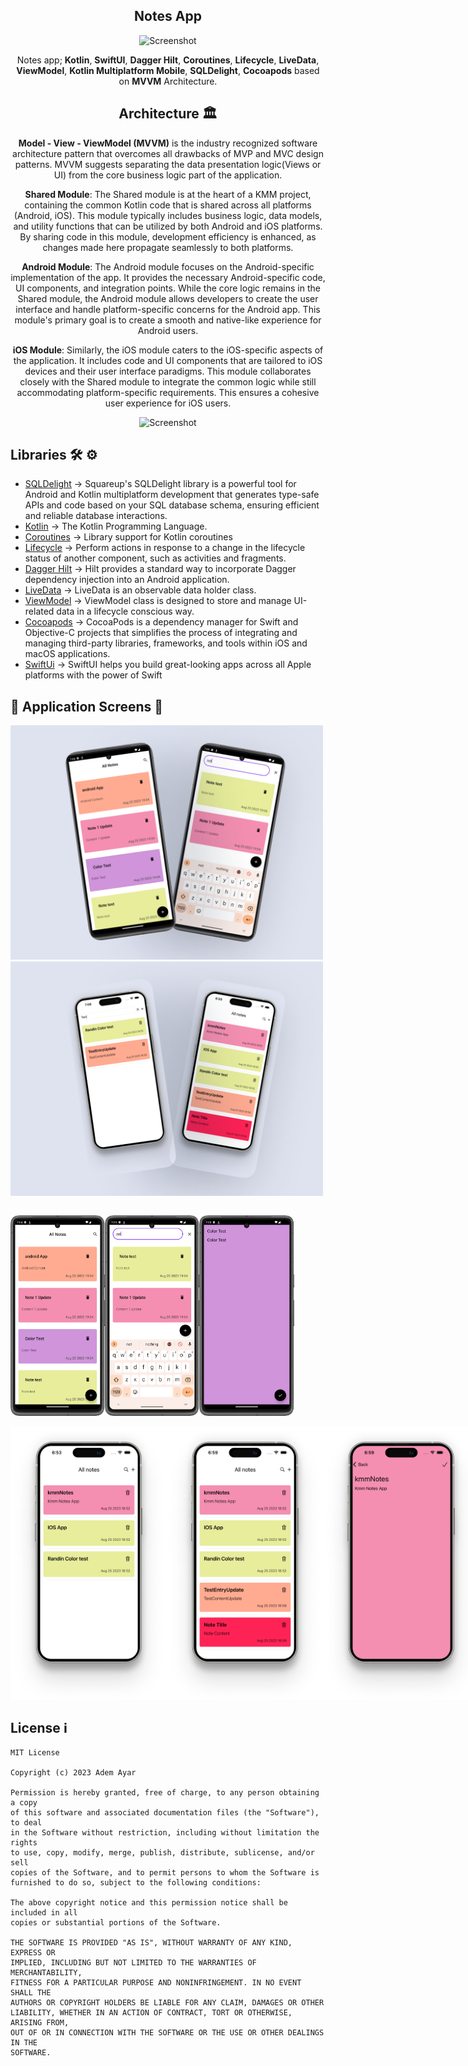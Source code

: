 <div align=center>
  
## Notes App

![Screenshot](https://media.licdn.com/dms/image/C5612AQH-rB_omxafiw/article-cover_image-shrink_720_1280/0/1643210129680?e=2147483647&v=beta&t=6HvNmY1udxoEQMKax6A0DxIIrWPbQrJdyDsQAaQYk5k)

Notes app; **Kotlin**, **SwiftUI**, **Dagger Hilt**, **Coroutines**, **Lifecycle**, **LiveData**, **ViewModel**, **Kotlin Multiplatform Mobile**, **SQLDelight**, **Cocoapods** based on **MVVM** Architecture.

## Architecture 🏛

**Model - View - ViewModel (MVVM)** is the industry recognized software architecture pattern that overcomes all drawbacks of MVP and MVC design patterns. MVVM suggests separating the data presentation logic(Views or UI) from the core business logic part of the application.

**Shared Module**: The Shared module is at the heart of a KMM project, containing the common Kotlin code that is shared across all platforms (Android, iOS). This module typically includes business logic, data models, and utility functions that can be utilized by both Android and iOS platforms. By sharing code in this module, development efficiency is enhanced, as changes made here propagate seamlessly to both platforms.

**Android Module**: The Android module focuses on the Android-specific implementation of the app. It provides the necessary Android-specific code, UI components, and integration points. While the core logic remains in the Shared module, the Android module allows developers to create the user interface and handle platform-specific concerns for the Android app. This module's primary goal is to create a smooth and native-like experience for Android users.

**iOS Module**: Similarly, the iOS module caters to the iOS-specific aspects of the application. It includes code and UI components that are tailored to iOS devices and their user interface paradigms. This module collaborates closely with the Shared module to integrate the common logic while still accommodating platform-specific requirements. This ensures a cohesive user experience for iOS users.

![Screenshot](https://miro.medium.com/v2/resize:fit:1200/1*3XpF4zrIIIZKonQC7uRHAg.jpeg)

</div>

## Libraries 🛠 ⚙️
- [SQLDelight](https://developer.squareup.com/blog/announcing-sqldelight-1-0/) ->  Squareup's SQLDelight library is a powerful tool for Android and Kotlin multiplatform development that generates type-safe APIs and code based on your SQL database schema, ensuring efficient and reliable database interactions.
- [Kotlin](https://github.com/JetBrains/kotlin) -> The Kotlin Programming Language.
- [Coroutines](https://github.com/Kotlin/kotlinx.coroutines) -> Library support for Kotlin coroutines
- [Lifecycle](https://developer.android.com/jetpack/androidx/releases/lifecycle) -> Perform actions in response to a change in the lifecycle status of another component, such as activities and fragments.
- [Dagger Hilt](https://developer.android.com/training/dependency-injection/hilt-android) -> Hilt provides a standard way to incorporate Dagger dependency injection into an Android application.
- [LiveData](https://developer.android.com/topic/libraries/architecture/livedata) -> LiveData is an observable data holder class.
- [ViewModel](https://developer.android.com/topic/libraries/architecture/viewmodel) -> ViewModel class is designed to store and manage UI-related data in a lifecycle conscious way.
- [Cocoapods](https://cocoapods.org) -> CocoaPods is a dependency manager for Swift and Objective-C projects that simplifies the process of integrating and managing third-party libraries, frameworks, and tools within iOS and macOS applications.
- [SwiftUi](https://developer.apple.com/xcode/swiftui/) -> SwiftUI helps you build great-looking apps across all Apple platforms with the power of Swift

## 📱 Application Screens 📸

<img src="https://github.com/AAyar94/NotesKMM/blob/main/screenshots/androidFrame.png" width=500 /><img src="https://github.com/AAyar94/NotesKMM/blob/main/screenshots/iosFrame.png" width=500 />
<div style="display: flex; justify-content: space-between;">
  
<img src="https://github.com/AAyar94/NotesKMM/blob/main/screenshots/androidscreenshot1.png" width="30%" /><img src="https://github.com/AAyar94/NotesKMM/blob/main/screenshots/androidscreenshot2.png" width="30%" /><img src="https://github.com/AAyar94/NotesKMM/blob/main/screenshots/androidscreenshot3.png" width="30%" />
</div>
<div style="display: flex; justify-content: space-between;">
<img src="https://github.com/AAyar94/NotesKMM/blob/main/screenshots/iosscreenshot1.png" width="250" /><img src="https://github.com/AAyar94/NotesKMM/blob/main/screenshots/iosscreenshot2.png" width="250" /><img src="https://github.com/AAyar94/NotesKMM/blob/main/screenshots/iosscreenshot3.png" width="250" /><img src="https://github.com/AAyar94/NotesKMM/blob/main/screenshots/iosscreenshot4.png" width="250" />

</div>

## License ℹ️
```
MIT License

Copyright (c) 2023 Adem Ayar

Permission is hereby granted, free of charge, to any person obtaining a copy
of this software and associated documentation files (the "Software"), to deal
in the Software without restriction, including without limitation the rights
to use, copy, modify, merge, publish, distribute, sublicense, and/or sell
copies of the Software, and to permit persons to whom the Software is
furnished to do so, subject to the following conditions:

The above copyright notice and this permission notice shall be included in all
copies or substantial portions of the Software.

THE SOFTWARE IS PROVIDED "AS IS", WITHOUT WARRANTY OF ANY KIND, EXPRESS OR
IMPLIED, INCLUDING BUT NOT LIMITED TO THE WARRANTIES OF MERCHANTABILITY,
FITNESS FOR A PARTICULAR PURPOSE AND NONINFRINGEMENT. IN NO EVENT SHALL THE
AUTHORS OR COPYRIGHT HOLDERS BE LIABLE FOR ANY CLAIM, DAMAGES OR OTHER
LIABILITY, WHETHER IN AN ACTION OF CONTRACT, TORT OR OTHERWISE, ARISING FROM,
OUT OF OR IN CONNECTION WITH THE SOFTWARE OR THE USE OR OTHER DEALINGS IN THE
SOFTWARE.
```

